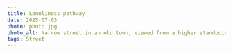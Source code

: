 ```yaml
---
title: Loneliness pathway
date: 2025-07-03
photo: photo.jpg
photo_alt: Narrow street in an old town, viewed from a higher standpoint, with a person sitting at the crossroads
tags: Street
---
```

